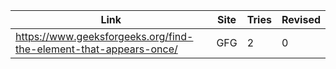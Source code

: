| Link | Site | Tries | Revised | 
| --- | --- | --- | --- |
| https://www.geeksforgeeks.org/find-the-element-that-appears-once/ | GFG | 2 | 0 | 
